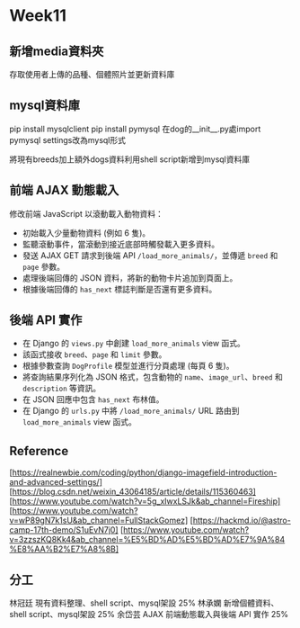 # Week11

## 新增media資料夾

存取使用者上傳的品種、個體照片並更新資料庫

## mysql資料庫

pip install mysqlclient
pip install pymysql
在dog的__init__.py處import pymysql
settings改為mysql形式

將現有breeds加上額外dogs資料利用shell script新增到mysql資料庫

## 前端 AJAX 動態載入

修改前端 JavaScript 以滾動載入動物資料：
- 初始載入少量動物資料 (例如 6 隻)。
- 監聽滾動事件，當滾動到接近底部時觸發載入更多資料。
- 發送 AJAX GET 請求到後端 API `/load_more_animals/`，並傳遞 `breed` 和 `page` 參數。
- 處理後端回傳的 JSON 資料，將新的動物卡片追加到頁面上。
- 根據後端回傳的 `has_next` 標誌判斷是否還有更多資料。

## 後端 API 實作

- 在 Django 的 `views.py` 中創建 `load_more_animals` view 函式。
- 該函式接收 `breed`、`page` 和 `limit` 參數。
- 根據參數查詢 `DogProfile` 模型並進行分頁處理 (每頁 6 隻)。
- 將查詢結果序列化為 JSON 格式，包含動物的 `name`、`image_url`、`breed` 和 `description` 等資訊。
- 在 JSON 回應中包含 `has_next` 布林值。
- 在 Django 的 `urls.py` 中將 `/load_more_animals/` URL 路由到 `load_more_animals` view 函式。

## Reference

[https://realnewbie.com/coding/python/django-imagefield-introduction-and-advanced-settings/]
[https://blog.csdn.net/weixin_43064185/article/details/115360463]
[https://www.youtube.com/watch?v=5g_xIwxLSJk&ab_channel=Fireship]
[https://www.youtube.com/watch?v=wP89gN7k1sU&ab_channel=FullStackGomez]
[https://hackmd.io/@astro-camp-17th-demo/S1uEvN7j0]
[https://www.youtube.com/watch?v=3zzszKQ8Kk4&ab_channel=%E5%BD%AD%E5%BD%AD%E7%9A%84%E8%AA%B2%E7%A8%8B]

## 分工

林冠廷 現有資料整理、shell script、mysql架設 25%
林承嫻 新增個體資料、shell script、mysql架設 25%
余岱芸 AJAX 前端動態載入與後端 API 實作 25%

